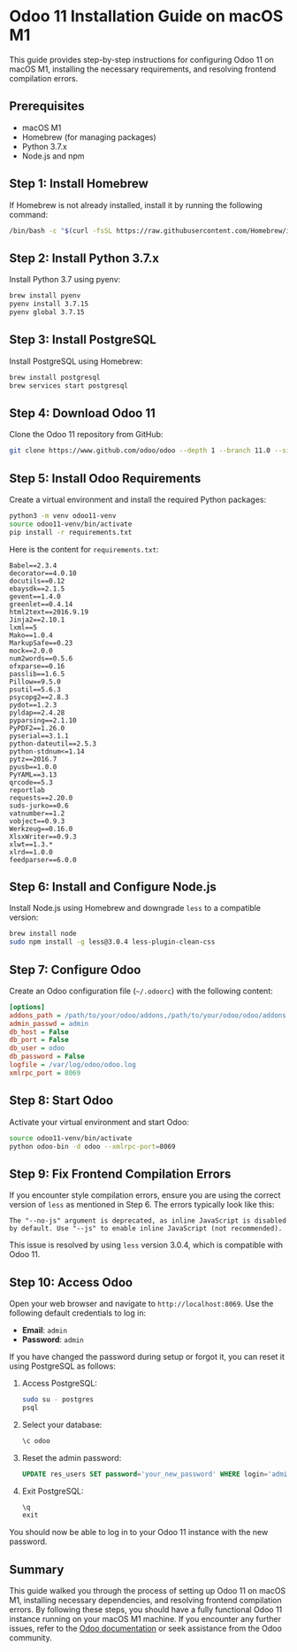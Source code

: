
# Odoo 11 Installation Guide on macOS M1

This guide provides step-by-step instructions for configuring Odoo 11 on macOS M1, installing the necessary requirements, and resolving frontend compilation errors.

## Prerequisites

- macOS M1
- Homebrew (for managing packages)
- Python 3.7.x
- Node.js and npm

## Step 1: Install Homebrew

If Homebrew is not already installed, install it by running the following command:
```bash
/bin/bash -c "$(curl -fsSL https://raw.githubusercontent.com/Homebrew/install/HEAD/install.sh)"
```

## Step 2: Install Python 3.7.x

Install Python 3.7 using pyenv:
```bash
brew install pyenv
pyenv install 3.7.15
pyenv global 3.7.15
```

## Step 3: Install PostgreSQL

Install PostgreSQL using Homebrew:
```bash
brew install postgresql
brew services start postgresql
```

## Step 4: Download Odoo 11

Clone the Odoo 11 repository from GitHub:
```bash
git clone https://www.github.com/odoo/odoo --depth 1 --branch 11.0 --single-branch odoo11
```

## Step 5: Install Odoo Requirements

Create a virtual environment and install the required Python packages:
```bash
python3 -m venv odoo11-venv
source odoo11-venv/bin/activate
pip install -r requirements.txt
```

Here is the content for `requirements.txt`:
```
Babel==2.3.4
decorator==4.0.10
docutils==0.12
ebaysdk==2.1.5
gevent==1.4.0
greenlet==0.4.14
html2text==2016.9.19
Jinja2==2.10.1
lxml==5
Mako==1.0.4
MarkupSafe==0.23
mock==2.0.0
num2words==0.5.6
ofxparse==0.16
passlib==1.6.5
Pillow==9.5.0
psutil==5.6.3
psycopg2==2.8.3
pydot==1.2.3
pyldap==2.4.28
pyparsing==2.1.10
PyPDF2==1.26.0
pyserial==3.1.1
python-dateutil==2.5.3
python-stdnum<=1.14
pytz==2016.7
pyusb==1.0.0
PyYAML==3.13
qrcode==5.3
reportlab
requests==2.20.0
suds-jurko==0.6
vatnumber==1.2
vobject==0.9.3
Werkzeug==0.16.0
XlsxWriter==0.9.3
xlwt==1.3.*
xlrd==1.0.0
feedparser==6.0.0
```

## Step 6: Install and Configure Node.js

Install Node.js using Homebrew and downgrade `less` to a compatible version:
```bash
brew install node
sudo npm install -g less@3.0.4 less-plugin-clean-css
```

## Step 7: Configure Odoo

Create an Odoo configuration file (`~/.odoorc`) with the following content:
```ini
[options]
addons_path = /path/to/your/odoo/addons,/path/to/your/odoo/odoo/addons
admin_passwd = admin
db_host = False
db_port = False
db_user = odoo
db_password = False
logfile = /var/log/odoo/odoo.log
xmlrpc_port = 8069
```

## Step 8: Start Odoo

Activate your virtual environment and start Odoo:
```bash
source odoo11-venv/bin/activate
python odoo-bin -d odoo --xmlrpc-port=8069
```

## Step 9: Fix Frontend Compilation Errors

If you encounter style compilation errors, ensure you are using the correct version of `less` as mentioned in Step 6. The errors typically look like this:
```
The "--no-js" argument is deprecated, as inline JavaScript is disabled by default. Use "--js" to enable inline JavaScript (not recommended).
```
This issue is resolved by using `less` version 3.0.4, which is compatible with Odoo 11.

## Step 10: Access Odoo

Open your web browser and navigate to `http://localhost:8069`. Use the following default credentials to log in:
- **Email**: `admin`
- **Password**: `admin`

If you have changed the password during setup or forgot it, you can reset it using PostgreSQL as follows:

1. Access PostgreSQL:
   ```bash
   sudo su - postgres
   psql
   ```

2. Select your database:
   ```sql
   \c odoo
   ```

3. Reset the admin password:
   ```sql
   UPDATE res_users SET password='your_new_password' WHERE login='admin';
   ```

4. Exit PostgreSQL:
   ```sql
   \q
   exit
   ```

You should now be able to log in to your Odoo 11 instance with the new password.

## Summary

This guide walked you through the process of setting up Odoo 11 on macOS M1, installing necessary dependencies, and resolving frontend compilation errors. By following these steps, you should have a fully functional Odoo 11 instance running on your macOS M1 machine. If you encounter any further issues, refer to the [Odoo documentation](https://www.odoo.com/documentation) or seek assistance from the Odoo community.
